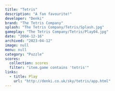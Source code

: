 ```yaml
---
title: "Tetris"
description: "A fan favourite!"
developer: "Denki"
brand: "The Tetris Company"
splash: "The Tetris Company/Tetris/Splash.jpg"
gameplay: "The Tetris Company/Tetris/Play04.jpg"
date: "2004-12-16"
archived: "2023-04-12"
image: null
menu: null
category: "Puzzle"
scores:
  collection: scores
  filter: "item.game contains 'tetris'"
links:
  - title: Play
    url: "http://denki.co.uk/sky/tetris/app.html"
---
```

